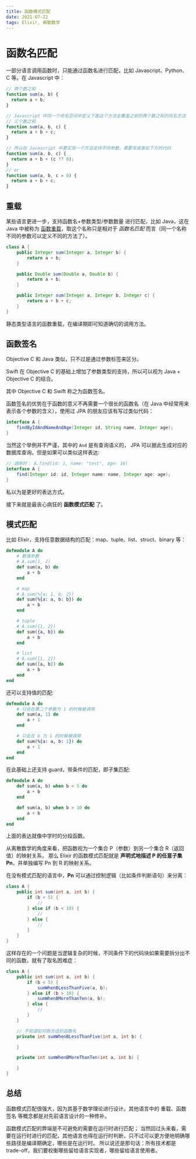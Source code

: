 ```yaml
---
title: 函数模式匹配
date: 2021-07-22
tags: Elixir, 离散数学
---
```


# 函数名匹配

一部分语言调用函数时，只能通过函数名进行匹配，比如 Javascript、Python、C 等。在 Javascript 中：

```javascript
// 两个数之和
function sum(a, b) {
  return a + b;
}

// Javascript 中同一个命名空间中定义下面这个方法会覆盖之前的两个数之和的同名方法
// 三个数之和
function sum(a, b, c) {
  return a + b + c;
}

// 所以在 Javascript 中要实现一个方法支持不同参数，需要写成类似下方的代码
function sum(a, b, c) {
  return a + b + (c ?? 0);
}
// or
function sum(a, b, c = 0) {
  return a + b + c;
}
```

## 重载

某些语言更进一步，支持函数名+参数类型/参数数量 进行匹配，比如 Java，这在 Java 中被称为 [函数重载](https://zh.wikipedia.org/wiki/函数重载)，取这个名称只是相对于 _函数名匹配_ 而言（同一个名称不同的参数可以定义不同的方法了）。

```java
class A {
    public Integer sum(Integer a, Integer b) {
        return a + b;
    }

    public Double sum(Double a, Double b) {
        return a + b;
    }

    public Integer sum(Integer a, Integer b, Integer c) {
        return a + b + c;
    }
}
```

静态类型语言的函数重载，在编译期即可知道确切的调用方法。

## 函数签名

Objective C 和 Java 类似，只不过是通过参数标签来区分。

Swift 在 Objective C 的基础上增加了参数类型的支持，所以可以视为 Java + Objective C 的结合。

其中 Objective C 和 Swift 称之为函数签名。

函数签名的优势在于函数的意义不再需要一个很长的函数名（在 Java 中经常用来表示各个参数的含义），使用过 JPA 的朋友应该有写过类似代码：

```java
interface A {
    findByIdAndNameAndAge(Integer id, String name, Integer age);
}
```

当然这个举例并不严谨，其中的 `And` 是有查询语义的， JPA 可以据此生成对应的数据库查询。但是如果可以类似这样表达:

```java
// 调用时： A.find(id: 1, name: "test", age: 18)
interface A {
    find(Integer id: id, Integer name: name, Integer age: age);
}
```

私以为是更好的表达方式。

接下来就是最丧心病狂的 **函数模式匹配** 了。

## 模式匹配

比如 Elixir，支持任意数据结构的匹配：map、tuple、list、struct、binary 等：

```elixir
defmodule A do
    # 数值参数
    # A.sum(1, 2)
    def sum(a, b) do
        a + b
    end

    # map
    # A.sum(%{a: 1, b: 2})
    def sum(%{a: a, b: b}) do
        a + b
    end

    # tuple
    # A.sum({1, 2})
    def sum({a, b}) do
        a + b
    end

    # list
    # A.sum([1, 2])
    def sum([a, b]) do
        a + b
    end
end

```

还可以支持值的匹配:

```elixir
defmodule A do
    # 只会在第二个参数为 1 的时候被调用
    def sum(a, 1) do
        a + 1
    end

    # 只会在 b 为 1 的时候被调用
    def sum(%{a: a, b: 1}) do
        a + 1
    end
end
```

在此基础上还支持 guard，带条件的匹配，即子集匹配:

```elixir
defmodule A do
    def sum(a, b) when b < 5 do
        a + b
    end

    def sum(a, b) when b > 10 do
        a + b
    end
end
```

上面的表达就像中学时的分段函数。

从离散数学的角度来看，把函数视为一个集合 P（参数）到另一个集合 R（返回值）的映射关系，
那么 Elixir 的函数模式匹配就是 **声明式地描述 P 的任意子集 Pn**，并单独编写 Pn 到 R 的映射关系。

在没有模式匹配的语言中，**Pn** 可以通过控制逻辑（比如条件判断语句）来分离：

```java
class A {
    public int sum(int a, int b) {
        if (b < 5) {
            //
        } else if (b < 10) {
            //
        } else {
            //
        }
    }
}
```

这样存在的一个问题是当逻辑复杂的时候，不同条件下的代码块如果需要拆分出不同的函数，就有了取名困难症：

```java
class A {
    public int sum(int a, int b) {
        if (b < 5) {
            sumWhenBLessThanFive(a, b);
        } else if (b > 10) {
            sumWhenBMoreThanTen(a, b);
        } else {
            //
        }
    }

    // 不知道如何取合适的函数名
    private int sumWhenBLessThanFive(int a, int b) {

    }

    private int sumWhenBMoreThanTen(int a, int b) {

    }
}
```

## 总结

函数模式匹配很强大，因为其基于数学理论进行设计。其他语言中的 重载、函数签名 等概念都是对先前语言设计的一种修补。

函数模式匹配的弊端是不可避免的需要在运行时进行匹配；
当然回过头来看，需要在运行时进行的匹配，其他语言也得在运行时判断，只不过可以更方便地明确哪些路径是编译期确定，哪些是在运行时。
所以说还是那句话：所有技术都是 trade-off，我们要权衡哪些留给语言实现者，哪些留给语言使用者。
